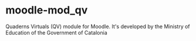 moodle-mod_qv
=============

Quaderns Virtuals (QV) module for Moodle. It's developed by the Ministry of Education of the Government of Catalonia